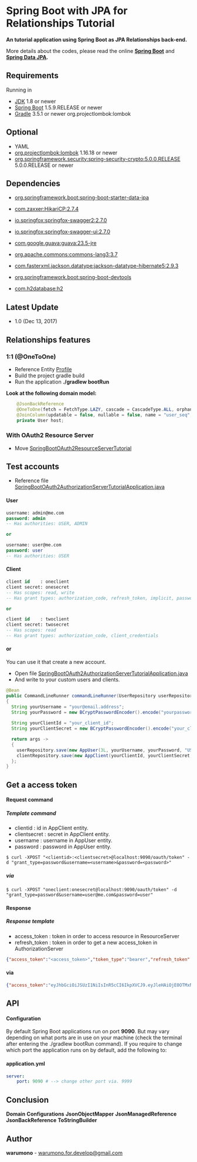 # Spring Boot with JPA for Relationships Tutorial
**An tutorial application using Spring Boot as JPA Relationships back-end.**

More details about the codes, please read the online **[Spring Boot](https://projects.spring.io/spring-boot)** and **[Spring Data JPA](https://projects.spring.io/spring-data-jpa/).**

Requirements
------
Running in
+ [JDK](http://www.oracle.com/technetwork/java/javase/downloads/index.html) 1.8 or newer
+ [Spring Boot](https://github.com/spring-projects/spring-boot) 1.5.9.RELEASE or newer
+ [Gradle](https://github.com/gradle/gradle) 3.5.1 or newer
org.projectlombok:lombok

Optional
------
+ YAML
+ [org.projectlombok:lombok](https://projectlombok.org) 1.16.18 or newer
+ [org.springframework.security:spring-security-crypto:5.0.0.RELEASE](https://projectlombok.org) 5.0.0.RELEASE or newer

Dependencies
------
+ [org.springframework.boot:spring-boot-starter-data-jpa](https://mvnrepository.com/artifact/org.springframework.boot/spring-boot-starter-data-jpa)
+ [com.zaxxer:HikariCP:2.7.4](https://mvnrepository.com/artifact/com.zaxxer/HikariCP)
+ [io.springfox:springfox-swagger2:2.7.0](https://mvnrepository.com/artifact/io.springfox/springfox-swagger2)
+ [io.springfox:springfox-swagger-ui:2.7.0](https://mvnrepository.com/artifact/io.springfox/springfox-swagger-ui)
+ [com.google.guava:guava:23.5-jre](hhttps://mvnrepository.com/artifact/com.google.guava/guava)
+ [org.apache.commons:commons-lang3:3.7](https://mvnrepository.com/artifact/org.apache.commons/commons-lang3)
+ [com.fasterxml.jackson.datatype:jackson-datatype-hibernate5:2.9.3](https://mvnrepository.com/artifact/com.fasterxml.jackson.datatype/jackson-datatype-hibernate5)

+ [org.springframework.boot:spring-boot-devtools](https://mvnrepository.com/artifact/org.springframework.boot/spring-boot-devtools)
+ [com.h2database:h2](https://mvnrepository.com/artifact/com.h2database/h2)

Latest Update
------
+ 1.0 (Dec 13, 2017)

Relationships features
------
### 1:1 (@OneToOne)
+ Reference Entity [Profile](https://github.com/warumono-for-develop/spring-boot-jpa-relationships-tutorial/blob/master/src/main/java/com/warumono/entities/one2one/Profile.java)
+ Build the project gradle build
+ Run the application **./gradlew bootRun**

**Look at the following domain model:**
```java
	@JsonBackReference
	@OneToOne(fetch = FetchType.LAZY, cascade = CascadeType.ALL, orphanRemoval = true)
	@JoinColumn(updatable = false, nullable = false, name = "user_seq", referencedColumnName = "seq", foreignKey = @ForeignKey(name = "FKEY_USER_SEQ_IN_PROFILE"))
	private User host;
```

### With OAuth2 Resource Server
+ Move [SpringBootOAuth2ResourceServerTutorial](https://github.com/warumono-for-develop/spring-boot-oauth2-resource-server-tutorial)

Test accounts
------
+ Reference file [SpringBootOAuth2AuthorizationServerTutorialApplication.java](https://github.com/warumono-for-develop/spring-boot-oauth2-authorization-server-tutorial/blob/master/src/main/java/com/warumono/SpringBootOAuth2AuthorizationServerTutorialApplication.java)

#### User
```sql
username: admin@me.com
password: admin
-- Has authorities: USER, ADMIN

or

username: user@me.com
password: user
-- Has authorities: USER
```

#### Client
```sql
client id    : oneclient
client secret: onesecret
-- Has scopes: read, write
-- Has grant types: authorization_code, refresh_token, implicit, password, client_credentials

or

client id    : twoclient
client secret: twosecret
-- Has scopes: read
-- Has grant types: authorization_code, client_credentials
```

#### or
You can use it that create a new account.

+ Open file [SpringBootOAuth2AuthorizationServerTutorialApplication.java](https://github.com/warumono-for-develop/spring-boot-oauth2-authorization-server-tutorial/blob/master/src/main/java/com/warumono/SpringBootOAuth2AuthorizationServerTutorialApplication.java)
+ And write to your custom users and clients.

```java
@Bean
public CommandLineRunner commandLineRunner(UserRepository userRepository, ClientRepository clientRepository)
{
  String yourUsername = "your@email.address";
  String yourPassword = new BCryptPasswordEncoder().encode("yourpassword");
 
  String yourClientId = "your_client_id";
  String yourClientSecret = new BCryptPasswordEncoder().encode("your_client_secret");

  return args ->
  {
    userRepository.save(new AppUser(3L, yourUsername, yourPassword, "USER,ADMIN"));
    clientRepository.save(new AppClient(yourClientId, yourClientSecret, "read,write", "authorization_code,refresh_token,implicit,password,client_credentials"));
  };
}
```

Get a access token
------
#### Request command

##### Template command

- clientid		: id in AppClient entity.
- clientsecret	: secret in AppClient entity.
- username		: username in AppUser entity.
- password		: password in AppUser entity.

```cli
$ curl -XPOST "<clientid>:<clientsecret>@localhost:9090/oauth/token" -d "grant_type=password&username=<username>&password=<password>"
```

##### via

```cli
$ curl -XPOST "oneclient:onesecret@localhost:9090/oauth/token" -d "grant_type=password&username=user@me.com&password=user"
```

#### Response

##### Response template

- access_token	: token in order to access resource in ResourceServer
- refresh_token	: token in order to get a new access_token in AuthorizationServer

```json
{"access_token":"<access_token>","token_type":"bearer","refresh_token":"<refresh_token>","expires_in":43199,"scope":"read write","jti":"ed68363e-2ced-4466-8c07-894a04cd3250"}
```

#### via

```json
{"access_token":"eyJhbGciOiJSUzI1NiIsInR5cCI6IkpXVCJ9.eyJleHAiOjE0OTMxNTczNzksInVzZXJfbmFtZSI6InVzZXJAbWUuY29tIiwiYXV0aG9yaXRpZXMiOlsiVVNFUiJdLCJqdGkiOiJlZDY4MzYzZS0yY2VkLTQ0NjYtOGMwNy04OTRhMDRjZDMyNTAiLCJjbGllbnRfaWQiOiJvbmVjbGllbnQiLCJzY29wZSI6WyJyZWFkIiwid3JpdGUiXX0.ZFxOMfjVy-z4QkLy20LWvmsClgqpCtIuhlzM9pyw6YUDGgWrIn6QfKFi5OMOmrKFuJvk_IA57aRa27PMAQuHKWKtHryWj71BUqQbWIVt0Cc04ZfBuey5Xy6qIHHvEy-LhaAt4KiX4JnySoLspiuBMgRs0-OCFvAhrO5vEG-Q2svlkivMMEMl3qDgosh4S4IBmmJ-WKckJTOQQ9Zwr3yrSJoNXPDPI_1Nik4jzP2I0rs8jYGuFVG-nst9xd8PRA9JtblAcCjjSwPhV6U72Ue5MdP_vsGXTdSmdlidNeclWqkCYiW3FJQ23LyIo9wT8-ouf9xOXuHn67Tj6C87tV46Ng","token_type":"bearer","refresh_token":"eyJhbGciOiJSUzI1NiIsInR5cCI6IkpXVCJ9.eyJ1c2VyX25hbWUiOiJ1c2VyQG1lLmNvbSIsInNjb3BlIjpbInJlYWQiLCJ3cml0ZSJdLCJhdGkiOiJlZDY4MzYzZS0yY2VkLTQ0NjYtOGMwNy04OTRhMDRjZDMyNTAiLCJleHAiOjE0OTU3MDYxNzksImF1dGhvcml0aWVzIjpbIlVTRVIiXSwianRpIjoiYWIyZTVkNTYtZjQxYi00Zjc2LThjMDktN2Y2NTE0NTc3ODRkIiwiY2xpZW50X2lkIjoib25lY2xpZW50In0.AOtrqPxVmGe0zSkJcDP3-yrYydHLjEkLaJoR47VtfpH2Qhjhf9VhB5r9oF4pAYh9KnSvep5C1BoAIoQslE53DZELLzM4nkxEKY4arGtZkxAjjQWPvdJT5UC8xMVCD8RSmhnB5t0wap5TLr8G78_7uQRLeAxmzwdTtJVBQRUNz_LLU_iokkWZaTbwOlnDLhbAQcR5ZFArwvsxBNlw2YNYOhWhk1jibzBMZvkfv4IP5L_bZyVEKEeCoucJLad_mZvWI9b-6PNTZlzZ3OLxRdRcB6IsKIKWSwP0m9SuQ2tx2MWLeL3b8wCxUAnzjA7ye1LfColsnW2EqY8m3_lMIEoNuw","expires_in":43199,"scope":"read write","jti":"ed68363e-2ced-4466-8c07-894a04cd3250"}
```

API
------
#### Configuration
By default Spring Boot applications run on port **9090**.
But may vary depending on what ports are in use on your machine (check the terminal after entering the ./gradlew bootRun command).
If you require to change which port the application runs on by default, add the following to:

#### application.yml
```yml
server:
    port: 9090 # --> change other port via. 9999
```

Conclusion
------
**Domain**
**Configurations**
**JsonObjectMapper**
**JsonManagedReference**
**JsonBackReference**
**ToStringBuilder**

Author
------
**warumono** - <warumono.for.develop@gmail.com>
